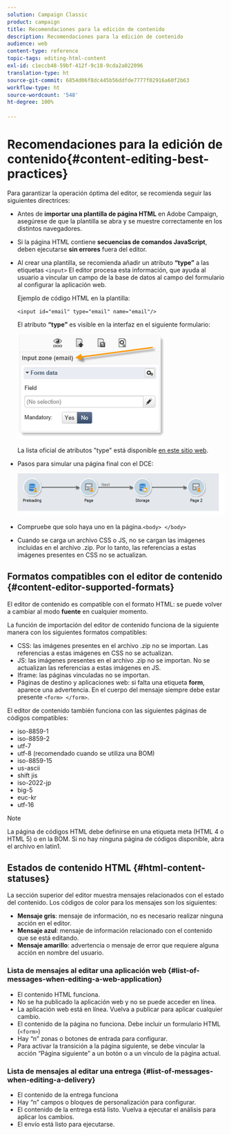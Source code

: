 ```yaml
---
solution: Campaign Classic
product: campaign
title: Recomendaciones para la edición de contenido
description: Recomendaciones para la edición de contenido
audience: web
content-type: reference
topic-tags: editing-html-content
exl-id: c1eccb48-59bf-412f-9c18-9cda2a022096
translation-type: ht
source-git-commit: 6854d06f8dc445b56ddfde7777f02916a60f2b63
workflow-type: ht
source-wordcount: '548'
ht-degree: 100%

---
```


# Recomendaciones para la edición de contenido{#content-editing-best-practices}

Para garantizar la operación óptima del editor, se recomienda seguir las siguientes directrices:

* Antes de **importar una plantilla de página HTML** en Adobe Campaign, asegúrese de que la plantilla se abra y se muestre correctamente en los distintos navegadores.
* Si la página HTML contiene **secuencias de comandos JavaScript**, deben ejecutarse **sin errores** fuera del editor.
* Al crear una plantilla, se recomienda añadir un atributo **“type”** a las etiquetas `<input>` El editor procesa esta información, que ayuda al usuario a vincular un campo de la base de datos al campo del formulario al configurar la aplicación web.

   Ejemplo de código HTML en la plantilla:

   ```
   <input id="email" type="email" name="email"/>
   ```

   El atributo **“type”** es visible en la interfaz en el siguiente formulario:

   ![](assets/dce_sidebar_inputtypechanges.png)

   La lista oficial de atributos &quot;type&quot; está disponible [en este sitio web](https://www.w3schools.com/tags/att_input_type.asp).

* Pasos para simular una página final con el DCE:

   ![](assets/dce_enchainement.png)

* Compruebe que solo haya uno en la página.`<body> </body>`
* Cuando se carga un archivo CSS o JS, no se cargan las imágenes incluidas en el archivo .zip. Por lo tanto, las referencias a estas imágenes presentes en CSS no se actualizan.

## Formatos compatibles con el editor de contenido {#content-editor-supported-formats}

El editor de contenido es compatible con el formato HTML: se puede volver a cambiar al modo **fuente** en cualquier momento.

La función de importación del editor de contenido funciona de la siguiente manera con los siguientes formatos compatibles:

* CSS: las imágenes presentes en el archivo .zip no se importan. Las referencias a estas imágenes en CSS no se actualizan.
* JS: las imágenes presentes en el archivo .zip no se importan. No se actualizan las referencias a estas imágenes en JS.
* Iframe: las páginas vinculadas no se importan.
* Páginas de destino y aplicaciones web: si falta una etiqueta **form**, aparece una advertencia. En el cuerpo del mensaje siempre debe estar presente `<form> </form>`.

El editor de contenido también funciona con las siguientes páginas de códigos compatibles:

* iso-8859-1
* iso-8859-2
* utf-7
* utf-8 (recomendado cuando se utiliza una BOM)
* iso-8859-15
* us-ascii
* shift jis
* iso-2022-jp
* big-5
* euc-kr
* utf-16

>[!NOTE]
>
>La página de códigos HTML debe definirse en una etiqueta meta (HTML 4 o HTML 5) o en la BOM. Si no hay ninguna página de códigos disponible, abra el archivo en latin1.

## Estados de contenido HTML {#html-content-statuses}

La sección superior del editor muestra mensajes relacionados con el estado del contenido. Los códigos de color para los mensajes son los siguientes:

* **Mensaje gris**: mensaje de información, no es necesario realizar ninguna acción en el editor.
* **Mensaje azul**: mensaje de información relacionado con el contenido que se está editando.
* **Mensaje amarillo**: advertencia o mensaje de error que requiere alguna acción en nombre del usuario.

### Lista de mensajes al editar una aplicación web {#list-of-messages-when-editing-a-web-application}

* El contenido HTML funciona.
* No se ha publicado la aplicación web y no se puede acceder en línea.
* La aplicación web está en línea. Vuelva a publicar para aplicar cualquier cambio.
* El contenido de la página no funciona. Debe incluir un formulario HTML (`<form>`)
* Hay “n” zonas o botones de entrada para configurar.
* Para activar la transición a la página siguiente, se debe vincular la acción “Página siguiente” a un botón o a un vínculo de la página actual.

### Lista de mensajes al editar una entrega {#list-of-messages-when-editing-a-delivery}

* El contenido de la entrega funciona
* Hay “n” campos o bloques de personalización para configurar.
* El contenido de la entrega está listo. Vuelva a ejecutar el análisis para aplicar los cambios.
* El envío está listo para ejecutarse.

